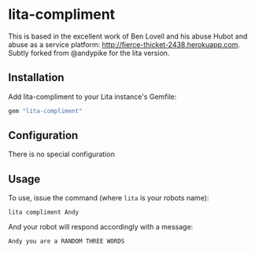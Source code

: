# lita-compliment

This is based in the excellent work of Ben Lovell and his abuse Hubot
and abuse as a service platform: http://fierce-thicket-2438.herokuapp.com. Subtly
forked from @andypike for the lita version.

## Installation

Add lita-compliment to your Lita instance's Gemfile:

``` ruby
gem "lita-compliment"
```

## Configuration

There is no special configuration

## Usage

To use, issue the command (where `lita` is your robots name):

```
lita compliment Andy
```

And your robot will respond accordingly with a message:

```
Andy you are a RANDOM THREE WORDS
```
